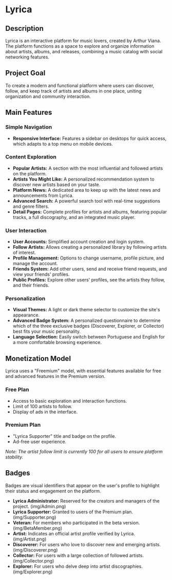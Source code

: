 # Lyrica

## Description

Lyrica is an interactive platform for music lovers, created by Arthur Viana. The platform functions as a space to explore and organize information about artists, albums, and releases, combining a music catalog with social networking features.

## Project Goal

To create a modern and functional platform where users can discover, follow, and keep track of artists and albums in one place, uniting organization and community interaction.

## Main Features

### Simple Navigation

*   **Responsive Interface:** Features a sidebar on desktops for quick access, which adapts to a top menu on mobile devices.

### Content Exploration

*   **Popular Artists:** A section with the most influential and followed artists on the platform.
*   **Artists You Might Like:** A personalized recommendation system to discover new artists based on your taste.
*   **Platform News:** A dedicated area to keep up with the latest news and announcements from Lyrica.
*   **Advanced Search:** A powerful search tool with real-time suggestions and genre filters.
*   **Detail Pages:** Complete profiles for artists and albums, featuring popular tracks, a full discography, and an integrated music player.

### User Interaction

*   **User Accounts:** Simplified account creation and login system.
*   **Follow Artists:** Allows creating a personalized library by following artists of interest.
*   **Profile Management:** Options to change username, profile picture, and manage the account.
*   **Friends System:** Add other users, send and receive friend requests, and view your friends' profiles.
*   **Public Profiles:** Explore other users' profiles, see the artists they follow, and their friends.

### Personalization

*   **Visual Themes:** A light or dark theme selector to customize the site's appearance.
*   **Advanced Badge System:** A personalized questionnaire to determine which of the three exclusive badges (Discoverer, Explorer, or Collector) best fits your music personality.
*   **Language Selection:** Easily switch between Portuguese and English for a more comfortable browsing experience.

## Monetization Model

Lyrica uses a "Freemium" model, with essential features available for free and advanced features in the Premium version.

### Free Plan

*   Access to basic exploration and interaction functions.
*   Limit of 100 artists to follow.
*   Display of ads in the interface.

### Premium Plan

*   "Lyrica Supporter" title and badge on the profile.
*   Ad-free user experience.

*Note: The artist follow limit is currently 100 for all users to ensure platform stability.*

## Badges

Badges are visual identifiers that appear on the user's profile to highlight their status and engagement on the platform.

*   **Lyrica Administrator:** Reserved for the creators and managers of the project. (img/Admin.png)
*   **Lyrica Supporter:** Granted to users of the Premium plan. (img/Supporter.png)
*   **Veteran:** For members who participated in the beta version. (img/BetaMember.png)
*   **Artist:** Indicates an official artist profile verified by Lyrica. (img/Artist.png)
*   **Discoverer:** For users who love to discover new and emerging artists. (img/Discoverer.png)
*   **Collector:** For users with a large collection of followed artists. (img/Collector.png)
*   **Explorer:** For users who delve deep into artist discographies. (img/Explorer.png)